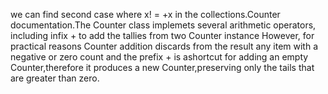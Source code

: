 we can find second case where x! = +x in the collections.Counter documentation.The Counter class implemets several arithmetic operators, including infix + to add the tallies from two Counter instance However, for practical
reasons Counter addition discards from the result any item with a negative or zero count and the prefix + is ashortcut for adding an empty Counter,therefore it produces a new Counter,preserving only the tails that are greater than
zero.
